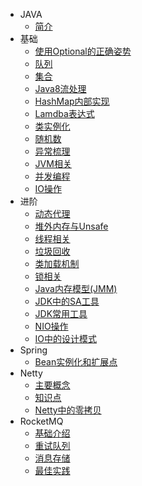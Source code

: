 - JAVA
  - [简介](/)
- 基础
  - [使用Optional的正确姿势](技术整理/JAVA/基础/使用Optional的正确姿势.md)
  - [队列](技术整理/JAVA/基础/队列.md)
  - [集合](技术整理/JAVA/基础/集合.md)
  - [Java8流处理](技术整理/JAVA/基础/Java8流处理.md)
  - [HashMap内部实现](技术整理/JAVA/基础/HashMap内部实现.md)
  - [Lamdba表达式](技术整理/JAVA/基础/Lamdba表达式.md)
  - [类实例化](技术整理/JAVA/基础/类实例化.md)
  - [随机数](技术整理/JAVA/基础/随机数.md)
  - [异常梳理](技术整理/JAVA/基础/异常梳理.md)
  - [JVM相关](技术整理/JAVA/基础/JVM相关.md)
  - [并发编程](技术整理/JAVA/基础/并发编程.md)
  - [IO操作](技术整理/JAVA/基础/IO操作.md)
- 进阶
  - [动态代理](技术整理/JAVA/进阶/动态代理.md)
  - [堆外内存与Unsafe](技术整理/JAVA/进阶/堆外内存与Unsafe.md)
  - [线程相关](技术整理/JAVA/进阶/多线程.md)
  - [垃圾回收](技术整理/JAVA/进阶/垃圾回收.md)
  - [类加载机制](技术整理/JAVA/进阶/类加载机制.md)
  - [锁相关](技术整理/JAVA/进阶/锁相关.md)
  - [Java内存模型(JMM)](技术整理/JAVA/进阶/Java内存模型JMM.md)
  - [JDK中的SA工具](技术整理/JAVA/进阶/JDK中的SA工具.md)
  - [JDK常用工具](技术整理/JAVA/进阶/JDK常用工具.md)
  - [NIO操作](技术整理/JAVA/进阶/NIO.md)
  - [IO中的设计模式](技术整理/JAVA/进阶/IO中的设计模式.md)
- Spring
  - [Bean实例化和扩展点](技术整理/JAVA/Spring/SpringBean实例化和扩展点.md)
- Netty
  - [主要概念](技术整理/JAVA/Netty/主要概念.md)
  - [知识点](技术整理/JAVA/Netty/知识点.md)
  - [Netty中的零拷贝](技术整理/JAVA/Netty/Netty中的零拷贝.md)
- RocketMQ
  - [基础介绍](技术整理/JAVA/RocketMQ/基础介绍.md)
  - [重试队列](技术整理/JAVA/RocketMQ/重试队列.md)
  - [消息存储](技术整理/JAVA/RocketMQ/消息存储.md)
  - [最佳实践](技术整理/JAVA/RocketMQ/最佳实践.md)
